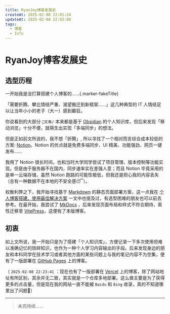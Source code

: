 ```yaml
---
title: RyanJoy博客发展史
createAt: 2025-02-08 22:01:24
updateAt: 2025-02-08 22:02:00
tags:
  - 博客
  - Info
---
```


# RyanJoy博客发展史

## 选型历程

一开始我是没打算搭建个人博客的……{.marker-fakeTitle}

「需要折腾、攀比情结严重、渴望搬迁到新框架……」这几种典型的 IT 人情结足以让当年小小的老子（大一）感到癫狂。

你说看到的大部分 `📒文章/` 本来都是基于 [Obsidian](https://obsidian.md/) 的个人知识库，但后来发现「移动浏览」十分不便，就萌生出实现「多端同步」的想法。

但是正如前文所说的，我不想「折腾」, 所以寻找了一个相对而言综合成本较低的方案:  [Notion](https://www.notion.com/zh-cn)。Notion 的优点就是免费多端同步、UI 精美、功能强劲、网页一键发布……

我用了 Notion 很长时间，也和当时大学同学尝试了项目管理、版本控制等功能实现。但是由于服务器不在国内，同步速率实在差强人意；而且 Notion 毕竟采用的是单一云端存储，虽然 Notion 跑路的可能性极低，但我还是担心我的内容丢失（总有一种数据不在本地的不安全感😴）。

权衡利弊之下，我开始寻找基于 [Markdown](https://markdown.com.cn/basic-syntax/) 的静态页面部署方案，这一点我在 [个人博客搭建、使用最佳解决方案](./⚓博客搭建部署/个人博客搭建、使用最佳解决方案.md#ssg选择) 一文中也提及过，有选型困难的朋友也可以前去参考。在最开始，我尝试了 [MkDocs](https://www.mkdocs.org/) ，后来发现页面布局和样式不符合期待，索性迁移至 [VitePress](https://vitepress.dev/zh/)，这便有了本版博客。

## 初衷

如上文所说，我一开始只是为了搭建「个人知识库」，方便记录一下多次使用但难以准确记忆的琐碎知识，也作为一种个人学习内容输出的手段。后来发现身边的朋友和本科同学在技术学习或者其他方面的某些问题上与我的笔记内容不为空集，便有了一版部署在 [GitHub Pages](https://pages.github.com/) 上的博客。

（ `2025-02-08 22:23:41` ：现在也有了一版部署在 [Vercel](https://vercel.com/) 上的博客，除了网站地址有所区别，其余并无二致，其实就是一个仓库多地部署。这么做主要是为了获得更多的点击量，但是现在我的网站一直不能被 `Baidu` 和 `Bing` 收录，真的不知道哪里出了问题🥺）

---

>  未完待续……